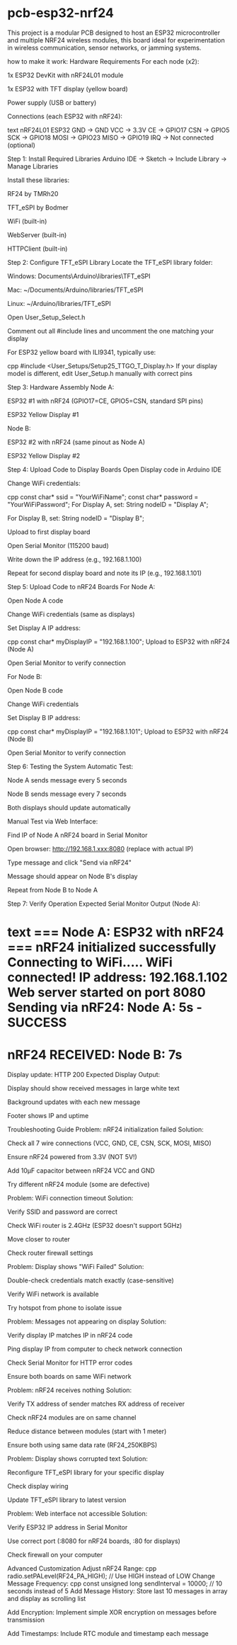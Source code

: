 # pcb-esp32-nrf24
This project is a modular PCB designed to host an ESP32 microcontroller and multiple NRF24 wireless modules, this board ideal for experimentation in wireless communication, sensor networks, or jamming systems.

how to make it work:
Hardware Requirements
For each node (x2):

1x ESP32 DevKit with nRF24L01 module

1x ESP32 with TFT display (yellow board)

Power supply (USB or battery)

Connections (each ESP32 with nRF24):

text
nRF24L01    ESP32
GND      →  GND
VCC      →  3.3V
CE       →  GPIO17
CSN      →  GPIO5
SCK      →  GPIO18
MOSI     →  GPIO23
MISO     →  GPIO19
IRQ      →  Not connected (optional)

Step 1: Install Required Libraries
Arduino IDE → Sketch → Include Library → Manage Libraries

Install these libraries:

RF24 by TMRh20

TFT_eSPI by Bodmer

WiFi (built-in)

WebServer (built-in)

HTTPClient (built-in)

Step 2: Configure TFT_eSPI Library
Locate the TFT_eSPI library folder:

Windows: Documents\Arduino\libraries\TFT_eSPI

Mac: ~/Documents/Arduino/libraries/TFT_eSPI

Linux: ~/Arduino/libraries/TFT_eSPI

Open User_Setup_Select.h

Comment out all #include lines and uncomment the one matching your display

For ESP32 yellow board with ILI9341, typically use:

cpp
#include <User_Setups/Setup25_TTGO_T_Display.h>
If your display model is different, edit User_Setup.h manually with correct pins

Step 3: Hardware Assembly
Node A:

ESP32 #1 with nRF24 (GPIO17=CE, GPIO5=CSN, standard SPI pins)

ESP32 Yellow Display #1

Node B:

ESP32 #2 with nRF24 (same pinout as Node A)

ESP32 Yellow Display #2

Step 4: Upload Code to Display Boards
Open Display code in Arduino IDE

Change WiFi credentials:

cpp
const char* ssid = "YourWiFiName";
const char* password = "YourWiFiPassword";
For Display A, set: String nodeID = "Display A";

For Display B, set: String nodeID = "Display B";

Upload to first display board

Open Serial Monitor (115200 baud)

Write down the IP address (e.g., 192.168.1.100)

Repeat for second display board and note its IP (e.g., 192.168.1.101)

Step 5: Upload Code to nRF24 Boards
For Node A:

Open Node A code

Change WiFi credentials (same as displays)

Set Display A IP address:

cpp
const char* myDisplayIP = "192.168.1.100";
Upload to ESP32 with nRF24 (Node A)

Open Serial Monitor to verify connection

For Node B:

Open Node B code

Change WiFi credentials

Set Display B IP address:

cpp
const char* myDisplayIP = "192.168.1.101";
Upload to ESP32 with nRF24 (Node B)

Open Serial Monitor to verify connection

Step 6: Testing the System
Automatic Test:

Node A sends message every 5 seconds

Node B sends message every 7 seconds

Both displays should update automatically

Manual Test via Web Interface:

Find IP of Node A nRF24 board in Serial Monitor

Open browser: http://192.168.1.xxx:8080 (replace with actual IP)

Type message and click "Send via nRF24"

Message should appear on Node B's display

Repeat from Node B to Node A

Step 7: Verify Operation
Expected Serial Monitor Output (Node A):

text
=== Node A: ESP32 with nRF24 ===
nRF24 initialized successfully
Connecting to WiFi.....
WiFi connected!
IP address: 192.168.1.102
Web server started on port 8080
Sending via nRF24: Node A: 5s - SUCCESS
=================================
nRF24 RECEIVED: Node B: 7s
=================================
Display update: HTTP 200
Expected Display Output:

Display should show received messages in large white text

Background updates with each new message

Footer shows IP and uptime

Troubleshooting Guide
Problem: nRF24 initialization failed
Solution:

Check all 7 wire connections (VCC, GND, CE, CSN, SCK, MOSI, MISO)

Ensure nRF24 powered from 3.3V (NOT 5V!)

Add 10µF capacitor between nRF24 VCC and GND

Try different nRF24 module (some are defective)

Problem: WiFi connection timeout
Solution:

Verify SSID and password are correct

Check WiFi router is 2.4GHz (ESP32 doesn't support 5GHz)

Move closer to router

Check router firewall settings

Problem: Display shows "WiFi Failed"
Solution:

Double-check credentials match exactly (case-sensitive)

Verify WiFi network is available

Try hotspot from phone to isolate issue

Problem: Messages not appearing on display
Solution:

Verify display IP matches IP in nRF24 code

Ping display IP from computer to check network connection

Check Serial Monitor for HTTP error codes

Ensure both boards on same WiFi network

Problem: nRF24 receives nothing
Solution:

Verify TX address of sender matches RX address of receiver

Check nRF24 modules are on same channel

Reduce distance between modules (start with 1 meter)

Ensure both using same data rate (RF24_250KBPS)

Problem: Display shows corrupted text
Solution:

Reconfigure TFT_eSPI library for your specific display

Check display wiring

Update TFT_eSPI library to latest version

Problem: Web interface not accessible
Solution:

Verify ESP32 IP address in Serial Monitor

Use correct port (:8080 for nRF24 boards, :80 for displays)

Check firewall on your computer

Advanced Customization
Adjust nRF24 Range:
cpp
radio.setPALevel(RF24_PA_HIGH);  // Use HIGH instead of LOW
Change Message Frequency:
cpp
const unsigned long sendInterval = 10000;  // 10 seconds instead of 5
Add Message History:
Store last 10 messages in array and display as scrolling list

Add Encryption:
Implement simple XOR encryption on messages before transmission

Add Timestamps:
Include RTC module and timestamp each message
